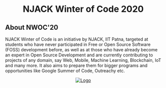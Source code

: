 <h1 align="center"> NJACK Winter of Code 2020</h1>

<h2> About NWOC'20 </h2>
NJACK Winter of Code is an initiative by NJACK, IIT Patna, targeted at students who have never participated in Free or Open Source Software (FOSS) development before,
as well as at those who have already become an expert in Open Source Development and are currently contributing to projects of any domain, say Web, Mobile, Machine Learning,
Blockchain, IoT and many more. It also aims to prepare them for bigger programs and opportunities like Google Summer of Code, Outreachy etc.

<p align="center">
  <a href="https://njackwinterofcode.github.io/">
    <img src="https://i.imgur.com/bELrDwO.jpg" alt="Logo" />
  </a>
</p>
